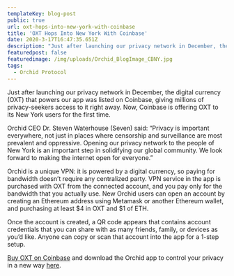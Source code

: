 ```yaml
---
templateKey: blog-post
public: true
url: oxt-hops-into-new-york-with-coinbase
title: 'OXT Hops Into New York With Coinbase'
date: 2020-3-17T16:47:35.651Z
description: "Just after launching our privacy network in December, the digital currency (OXT) that powers our app was listed on Coinbase, giving millions of privacy-seekers access to it right away."
featuredpost: false
featuredimage: /img/uploads/Orchid_BlogImage_CBNY.jpg
tags:
  - Orchid Protocol
---
```

Just after launching our privacy network in December, the digital currency (OXT) that powers our app was listed on Coinbase, giving millions of privacy-seekers access to it right away. Now, Coinbase is offering OXT to its New York users for the first time. 

Orchid CEO Dr. Steven Waterhouse (Seven) said: “Privacy is important everywhere, not just in places where censorship and surveillance are most prevalent and oppressive. Opening our privacy network to the people of New York is an important step in solidifying our global community. We look forward to making the internet open for everyone.” 

Orchid is a unique VPN: it is powered by a digital currency, so paying for bandwidth doesn’t require any centralized party. VPN service in the app is purchased with OXT from the connected account, and you pay only for the bandwidth that you actually use. New Orchid users can open an account by creating an Ethereum address using Metamask or another Ethereum wallet, and purchasing at least $4 in OXT and $1 of ETH. 

Once the account is created, a QR code appears that contains account credentials that you can share with as many friends, family, or devices as you’d like. Anyone can copy or scan that account into the app for a 1-step setup. 

[Buy OXT on Coinbase](https://www.coinbase.com/price/orchid) and download the Orchid app to control your privacy in a new way [here](https://www.orchid.com/download). 
